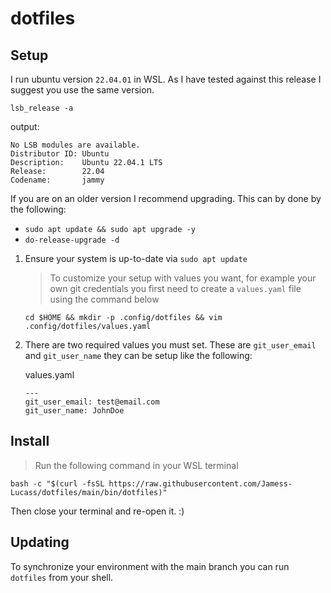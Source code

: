 # dotfiles

## Setup

I run ubuntu version `22.04.01` in WSL. As I have tested against this release I suggest you use the same version.

```shell
lsb_release -a
```

output:

```shell
No LSB modules are available.
Distributor ID: Ubuntu
Description:    Ubuntu 22.04.1 LTS
Release:        22.04
Codename:       jammy
```

If you are on an older version I recommend upgrading. This can by done by the following:

- `sudo apt update && sudo apt upgrade -y`
- `do-release-upgrade -d`

1.  Ensure your system is up-to-date via `sudo apt update`

    > To customize your setup with values you want, for example your own git credentials you first need to create a `values.yaml` file using the command below

    ```shell
    cd $HOME && mkdir -p .config/dotfiles && vim .config/dotfiles/values.yaml
    ```

2.  There are two required values you must set. These are
    `git_user_email` and `git_user_name` they can be setup like the following:

    values.yaml

    ```
    ---
    git_user_email: test@email.com
    git_user_name: JohnDoe
    ```

## Install

> Run the following command in your WSL terminal

```shell
bash -c "$(curl -fsSL https://raw.githubusercontent.com/Jamess-Lucass/dotfiles/main/bin/dotfiles)"
```

Then close your terminal and re-open it. :)

## Updating

To synchronize your environment with the main branch you can run `dotfiles` from your shell.
